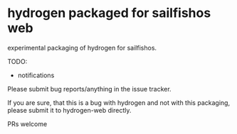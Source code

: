 # hydrogen packaged for sailfishos web

experimental packaging of hydrogen for sailfishos.

TODO:
 - notifications


Please submit bug reports/anything in the issue tracker.

If you are sure, that this is a bug with hydrogen and not with this packaging, please submit it to hydrogen-web directly.

PRs welcome
